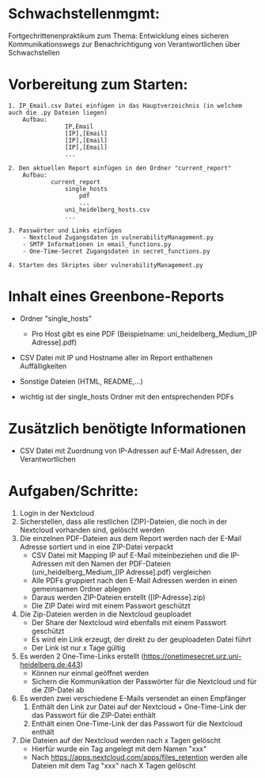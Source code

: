 # Schwachstellenmgmt:
Fortgechrittenenpraktikum zum Thema: Entwicklung eines sicheren Kommunikationswegs zur Benachrichtigung von Verantwortlichen über Schwachstellen

# Vorbereitung zum Starten: 
    1. IP_Email.csv Datei einfügen in das Hauptverzeichnis (in welchem auch die .py Dateien liegen)
        Aufbau: 
                    IP,Email
                    [IP],[Email]
                    [IP],[Email]
                    [IP],[Email]
                    ...

    2. Den aktuellen Report einfügen in den Ordner "current_report"
        Aufbau: 
                current_report
                    single_hosts
                        pdf
                        ...
                    uni_heidelberg_hosts.csv
                    ...

    3. Passwörter und Links einfügen
        - Nextcloud Zugangsdaten in vulnerabilityManagement.py
        - SMTP Informationen in email_functions.py
        - One-Time-Secret Zugangsdaten in secret_functions.py

    4. Starten des Skriptes über vulnerabilityManagement.py 


# Inhalt eines Greenbone-Reports
- Ordner "single_hosts"
    - Pro Host gibt es eine PDF (Beispielname: uni_heidelberg_Medium_[IP Adresse].pdf)
- CSV Datei mit IP und Hostname aller im Report enthaltenen Auffälligkeiten
- Sonstige Dateien (HTML, README,...)

- wichtig ist der single_hosts Ordner mit den entsprechenden PDFs

# Zusätzlich benötigte Informationen
- CSV Datei mit Zuordnung von IP-Adressen auf E-Mail Adressen, der Verantwortlichen

# Aufgaben/Schritte:
1. Login in der Nextcloud 
2. Sicherstellen, dass alle restlichen (ZIP)-Dateien, die noch in der Nextcloud vorhanden sind, gelöscht werden
3. Die einzelnen PDF-Dateien aus dem Report werden nach der E-Mail Adresse sortiert und in eine ZIP-Datei verpackt
    - CSV Datei mit Mapping IP auf E-Mail miteinbeziehen und die IP-Adressen mit den Namen der PDF-Dateien (uni_heidelberg_Medium_[IP Adresse].pdf) vergleichen 
    - Alle PDFs gruppiert nach den E-Mail Adressen werden in einen gemeinsamen Ordner ablegen
    - Daraus werden ZIP-Dateien erstellt ([IP-Adresse].zip)
    - Die ZIP Datei wird mit einem Passwort geschützt
4. Die Zip-Dateien werden in die Nextcloud geuploadet
    - Der Share der Nextcloud wird ebenfalls mit einem Passwort geschützt
    - Es wird ein Link erzeugt, der direkt zu der geuploadeten Datei führt
    - Der Link ist nur x Tage gültig
5. Es werden 2 One-Time-Links erstellt (https://onetimesecret.urz.uni-heidelberg.de:443)
    - Können nur einmal geöffnet werden 
    - Sichern die Kommunikation der Passwörter für die Nextcloud und für die ZIP-Datei ab
6. Es werden zwei verschiedene E-Mails versendet an einen Empfänger
    1. Enthält den Link zur Datei auf der Nextcloud + One-Time-Link der das Passwort für die ZIP-Datei enthält
    2. Enthält einen One-Time-Link der das Passwort für die Nextcloud enthält
7. Die Dateien auf der Nextcloud werden nach x Tagen gelöscht
    - Hierfür wurde ein Tag angelegt mit dem Namen "xxx"
    - Nach https://apps.nextcloud.com/apps/files_retention werden alle Dateien mit dem Tag "xxx" nach X Tagen gelöscht
